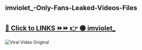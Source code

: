 
 ## imviolet_-Only-Fans-Leaked-Videos-Files

# <h2><a href="https://mediaupload.pro?imviolet_">🔗 Click to LINKS ⏩⏩ 👉 🟢 imviolet_ </a></h2>

<a href="https://mediaupload.pro?imviolet_" rel="nofollow" data-target="animated-image.originalLink"><img src="https://i.ibb.co.com/xMMVF88/686577567.gif" alt="Viral Video Original" style="max-width: 100%; display: inline-block;" data-target="animated-image.originalImage"></a>